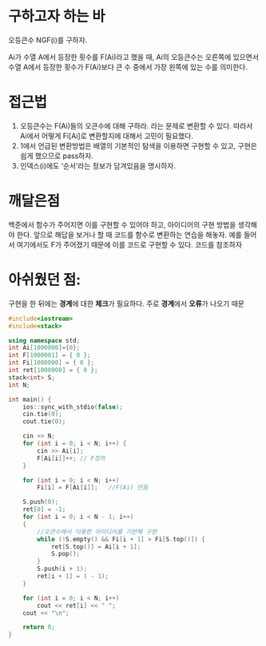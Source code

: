 # 구하고자 하는 바

오등큰수 NGF(i)를 구하자.

Ai가 수열 A에서 등장한 횟수를 F(Ai)라고 했을 때, Ai의 오등큰수는 오른쪽에 있으면서 수열 A에서 등장한 횟수가 F(Ai)보다 큰 수 중에서 가장 왼쪽에 있는 수를 의미한다.

# 접근법

1. 오등큰수는 F(Ai)들의 오큰수에 대해 구하라. 라는 문제로 변환할 수 있다. 따라서 Ai에서 어떻게 Fi[Ai]로 변환할지에 대해서 고민이 필요했다.
2. 1에서 언급된 변환방법은 배열의 기본적인 탐색을 이용하면 구현할 수 있고, 구현은 쉽게 했으므로 pass하자.
3. 인덱스(i)에도 ‘순서’라는 정보가 담겨있음을 명시하자.

# 깨달은점

백준에서 함수가 주어지면 이를 구현할 수 있어야 하고, 아이디어의 구현 방법을 생각해야 한다. 앞으로 해답을 보거나 할 때 코드를 함수로 변환하는 연습을 해놓자. 예를 들어서 여기에서도 F가 주어졌기 때문에 이를 코드로 구현할 수 있다. 코드를 참조하자

# 아쉬웠던 점:

구현을 한 뒤에는 **경계**에 대한 **체크**가 필요하다. 주로 **경계**에서 **오류**가 나오기 때문

```cpp
#include<iostream>
#include<stack>

using namespace std;
int Ai[1000000]={0};
int F[1000001] = { 0 };
int Fi[1000000] = { 0 };
int ret[1000000] = { 0 };
stack<int> S;
int N;

int main() {
	ios::sync_with_stdio(false);
	cin.tie(0);
	cout.tie(0);

	cin >> N;
	for (int i = 0; i < N; i++) {
		cin >> Ai[i];
		F[Ai[i]]++; // F정의
	}

	for (int i = 0; i < N; i++)
		Fi[i] = F[Ai[i]];	//F(Ai) 만듬

	S.push(0);
	ret[0] = -1;
	for (int i = 0; i < N - 1; i++)
	{
		//오큰수에서 이용한 아이디어를 기반해 구현
		while (!S.empty() && Fi[i + 1] > Fi[S.top()]) {
			ret[S.top()] = Ai[i + 1];
			S.pop();
		}
		S.push(i + 1);
		ret[i + 1] = ( - 1);
	}

	for (int i = 0; i < N; i++)
		cout << ret[i] << " ";
	cout << "\n";

	return 0;
}
```
